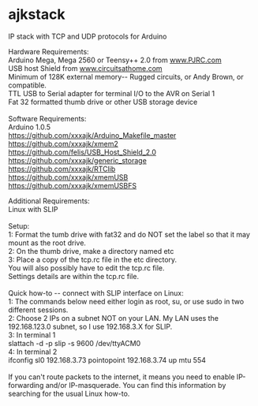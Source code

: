ajkstack
========

IP stack with TCP and UDP protocols for Arduino

Hardware Requirements:<BR>
Arduino Mega, Mega 2560 or Teensy++ 2.0 from www.PJRC.com<BR>
USB host Shield from www.circuitsathome.com<BR>
Minimum of 128K external memory-- Rugged circuits, or Andy Brown, or compatible.<BR>
TTL USB to Serial adapter for terminal I/O to the AVR on Serial 1<BR>
Fat 32 formatted thumb drive or other USB storage device<BR>
<BR>
Software Requirements:<BR>
Arduino 1.0.5<BR>
https://github.com/xxxajk/Arduino_Makefile_master<BR>
https://github.com/xxxajk/xmem2<BR>
https://github.com/felis/USB_Host_Shield_2.0<BR>
https://github.com/xxxajk/generic_storage<BR>
https://github.com/xxxajk/RTClib<BR>
https://github.com/xxxajk/xmemUSB<BR>
https://github.com/xxxajk/xmemUSBFS<BR>

Additional Requirements:<BR>
Linux with SLIP<BR>
<BR>
Setup:<BR>
1: Format the tumb drive with fat32 and do NOT set the label so that it may mount as the root drive.<BR>
2: On the thumb drive, make a directory named etc<BR>
3: Place a copy of the tcp.rc file in the etc directory.<BR>
You will also possibly have to edit the tcp.rc file.<BR>
Settings details are within the tcp.rc file.<BR>
<BR>
Quick how-to -- connect with SLIP interface on Linux:<BR>
1: The commands below need either login as root, su, or use sudo in two different sessions.<BR>
2: Choose 2 IPs on a subnet NOT on your LAN. My LAN uses the 192.168.123.0 subnet, so I use 192.168.3.X for SLIP.<BR>
3: In terminal 1<BR>
slattach -d -p slip -s 9600 /dev/ttyACM0<BR>
4: In terminal 2<BR>
ifconfig sl0 192.168.3.73 pointopoint 192.168.3.74 up mtu 554<BR>
<BR>
If you can't route packets to the internet, it means you need to enable IP-forwarding and/or IP-masquerade. You can find this information by searching for the usual Linux how-to.<BR>
